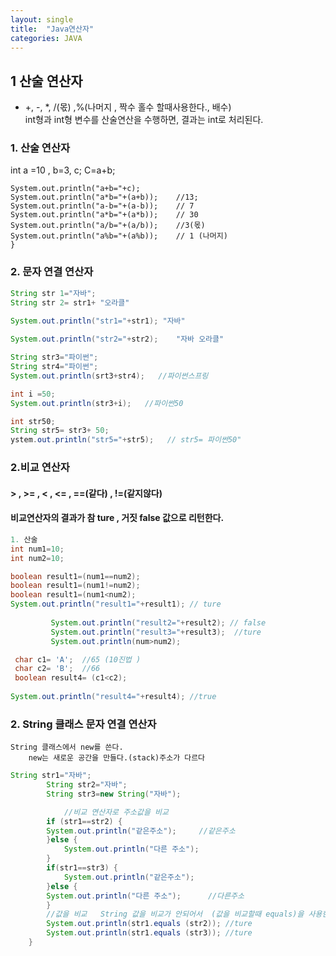```yaml
---
layout: single
title:  "Java연산자"
categories: JAVA
---
```

 
## 1 산술 연산자   
*  +,  -, *,  /(몫)  ,%(나머지 , 짝수 홀수 할때사용한다., 배수)    
int형과 int형 변수를 산술연산을 수행하면, 결과는 int로 처리된다.  
 

### 1. 산술 연산자
  int a =10 , b=3, c;
  C=a+b;
````````````````````````
System.out.println("a+b="+c);
System.out.println("a*b="+(a+b));    //13;
System.out.println("a-b="+(a-b));    // 7 
System.out.println("a*b="+(a*b));    // 30
System.out.println("a/b="+(a/b));    //3(몫) 
System.out.println("a%b="+(a%b));    // 1 (나머지)
}
`````````````````````````````````````````````````

### 2. 문자 연결 연산자
```````````````````````java
String str 1="자바";
String str 2= str1+ "오라클"

System.out.println("str1="+str1); "자바"     
		
System.out.println("str2="+str2);    "자바 오라클"

String str3="파이썬";
String str4="파이썬";
System.out.println(srt3+str4);   //파이썬스프링

int i =50;
System.out.println(str3+i);   //파이썬50

int str50;
String str5= str3+ 50;
ystem.out.println("str5="+str5);   // str5= 파이썬50"

``````````````````````````````
### 2.비교 연산자 
#### >  ,  >=  , <  , <= ,  ==(같다) , !=(같지않다)
#### 비교연산자의 결과가 참 ture , 거짓 false 값으로 리턴한다. 
```java
1. 산술
int num1=10;
int num2=10;

boolean result1=(num1==num2);
boolean result1=(num1!=num2);
boolean result1=(num1<num2);
System.out.println("result1="+result1); // ture
         
         System.out.println("result2="+result2); // false
         System.out.println("result3="+result3);  //ture
         System.out.println(num>num2);        

 char c1= 'A';  //65 (10진법 )
 char c2= 'B';  //66
 boolean result4= (c1<c2);
        
System.out.println("result4="+result4); //true
``````````````````````````````````````````````
### 2. String 클래스 문자 연결 연산자     
    String 클래스에서 new를 쓴다.    
		new는 새로운 공간을 만들다.(stack)주소가 다르다     

````````````````````````````````java
String str1="자바";
		String str2="자바";
		String str3=new String("자바");

			//비교 연산자로 주소값을 비교
		if (str1==str2) {
		System.out.println("같은주소");     //같은주소
		}else {
			System.out.println("다른 주소");
		}
		if(str1==str3) {
			System.out.println("같은주소");
		}else {
		System.out.println("다른 주소");      //다른주소
		}
		//값을 비교   String 값을 비교가 안되어서  (값을 비교할때 equals)을 사용한다.
		System.out.println(str1.equals (str2)); //ture
		System.out.println(str1.equals (str3)); //ture
	}
`````````````````````````````````````````````````````````````
